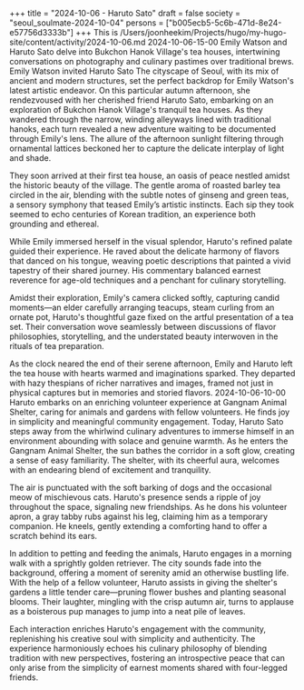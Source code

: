 +++
title = "2024-10-06 - Haruto Sato"
draft = false
society = "seoul_soulmate-2024-10-04"
persons = ["b005ecb5-5c6b-471d-8e24-e57756d3333b"]
+++
This is /Users/joonheekim/Projects/hugo/my-hugo-site/content/activity/2024-10-06.md
2024-10-06-15-00
Emily Watson and Haruto Sato delve into Bukchon Hanok Village's tea houses, intertwining conversations on photography and culinary pastimes over traditional brews.
Emily Watson invited Haruto Sato
The cityscape of Seoul, with its mix of ancient and modern structures, set the perfect backdrop for Emily Watson's latest artistic endeavor. On this particular autumn afternoon, she rendezvoused with her cherished friend Haruto Sato, embarking on an exploration of Bukchon Hanok Village's tranquil tea houses. As they wandered through the narrow, winding alleyways lined with traditional hanoks, each turn revealed a new adventure waiting to be documented through Emily's lens. The allure of the afternoon sunlight filtering through ornamental lattices beckoned her to capture the delicate interplay of light and shade.

They soon arrived at their first tea house, an oasis of peace nestled amidst the historic beauty of the village. The gentle aroma of roasted barley tea circled in the air, blending with the subtle notes of ginseng and green teas, a sensory symphony that teased Emily’s artistic instincts. Each sip they took seemed to echo centuries of Korean tradition, an experience both grounding and ethereal.

While Emily immersed herself in the visual splendor, Haruto's refined palate guided their experience. He raved about the delicate harmony of flavors that danced on his tongue, weaving poetic descriptions that painted a vivid tapestry of their shared journey. His commentary balanced earnest reverence for age-old techniques and a penchant for culinary storytelling.

Amidst their exploration, Emily's camera clicked softly, capturing candid moments—an elder carefully arranging teacups, steam curling from an ornate pot, Haruto's thoughtful gaze fixed on the artful presentation of a tea set. Their conversation wove seamlessly between discussions of flavor philosophies, storytelling, and the understated beauty interwoven in the rituals of tea preparation.

As the clock neared the end of their serene afternoon, Emily and Haruto left the tea house with hearts warmed and imaginations sparked. They departed with hazy thespians of richer narratives and images, framed not just in physical captures but in memories and storied flavors.
2024-10-06-10-00
Haruto embarks on an enriching volunteer experience at Gangnam Animal Shelter, caring for animals and gardens with fellow volunteers. He finds joy in simplicity and meaningful community engagement.
Today, Haruto Sato steps away from the whirlwind culinary adventures to immerse himself in an environment abounding with solace and genuine warmth. As he enters the Gangnam Animal Shelter, the sun bathes the corridor in a soft glow, creating a sense of easy familiarity. The shelter, with its cheerful aura, welcomes with an endearing blend of excitement and tranquility.

The air is punctuated with the soft barking of dogs and the occasional meow of mischievous cats. Haruto's presence sends a ripple of joy throughout the space, signaling new friendships. As he dons his volunteer apron, a gray tabby rubs against his leg, claiming him as a temporary companion. He kneels, gently extending a comforting hand to offer a scratch behind its ears.

In addition to petting and feeding the animals, Haruto engages in a morning walk with a sprightly golden retriever. The city sounds fade into the background, offering a moment of serenity amid an otherwise bustling life. With the help of a fellow volunteer, Haruto assists in giving the shelter's gardens a little tender care—pruning flower bushes and planting seasonal blooms. Their laughter, mingling with the crisp autumn air, turns to applause as a boisterous pup manages to jump into a neat pile of leaves.

Each interaction enriches Haruto's engagement with the community, replenishing his creative soul with simplicity and authenticity. The experience harmoniously echoes his culinary philosophy of blending tradition with new perspectives, fostering an introspective peace that can only arise from the simplicity of earnest moments shared with four-legged friends.

